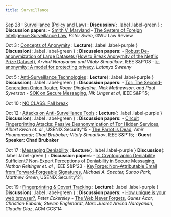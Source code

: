```yaml
---
title: Surveillance
---
```

Sep 28 
: [Surveillance (Policy and Law)](#)
  : **Discussion**{: .label .label-green }
: **Discussion papers**:
    -  [Smith V. Maryland](https://caselaw.findlaw.com/court/us-supreme-court/442/735.html)
    -  [The System of Foreign Intelligence Surveillance Law](http://peterswire.net/wp-content/uploads/Swire-the-System-of-Foreign-Intelligence-Surveillance-Law.pdf), _Peter Swire_, GWU Law Review

Oct 3 
: [Concepts of Anonymity](#)
  : **Lecture**{: .label .label-purple } **Discussion**{: .label .label-green }
: **Discussion papers**:
    -  [Robust De-anonymization of Large Datasets
(How to Break Anonymity of the Netflix Prize Dataset)](https://arxiv.org/pdf/cs/0610105.pdf), _Arvind Narayanan and Vitaly Shmatikov_, IEEE S&P'08
    -  [k-anonymity: A model for protecting privacy](https://dataprivacylab.org/projects/kanonymity/kanonymity.pdf), _Latanya Sweeny_ 


Oct 5 
: [Anti-Surveillance Technologies](#)
  : **Lecture**{: .label .label-purple } **Discussion**{: .label .label-green }
: **Discussion papers**:
    -  [Tor: The Second-Generation Onion Router](https://svn-archive.torproject.org/svn/projects/design-paper/tor-design.pdf), _Roger Dingledine, Nick Mathewson, and Paul Syverson_
    -  [SOK on Secure Messaging](https://oaklandsok.github.io/papers/unger2014.pdf), _Nik Unger et al_, IEEE S&P'15;

Oct 10 
: [NO CLASS, Fall break](#)

Oct 12 
: [Attacks on Anti-Surveillance Tools](#)
  : **Lecture**{: .label .label-purple } **Discussion**{: .label .label-green }
: **Discussion papers**:
    -  [Circuit Fingerprinting Attacks: Passive Deanonymization of Tor Hidden Services](https://www.usenix.org/system/files/conference/usenixsecurity15/sec15-paper-kwon.pdf), _Albert Kwon et. al._, USENIX Security'15
    -  [The Parrot is Dead](https://ieeexplore.ieee.org/abstract/document/6547102?casa_token=JLqV4E2q2SQAAAAA:TQNA7QAskhu7jV18kyu1swVRxW6u2Xt_9l5MZJxiBOGafbHClu-pcKl7fQSEBvBG5WAcp0it), _Amir Houmansadr; Chad Brubaker; Vitaly Shmatikov_, IEEE S&P'15;
: **Guest Speaker: Chad Brubaker**

Oct 17 
: [Messaging Deniability](#)
  : **Lecture**{: .label .label-purple } **Discussion**{: .label .label-green }
: **Discussion papers**:
    -  [Is Cryptographic Deniability Sufficient? Non-Expert Perceptions of Deniability in Secure Messaging](https://ieeexplore.ieee.org/abstract/document/10179361), _Nathan Reitinger et. al_ , IEEE S&P'23
    -  [KeyForge: Non-Attributable Email from
Forward-Forgeable Signatures](https://www.usenix.org/system/files/sec21-specter-keyforge.pdf), _Michael A. Specter, Sunoo Park, Matthew Green_, USENIX Security'21;

Oct 19 
: [Fingerprinting & Covert Tracking](#)
  : **Lecture**{: .label .label-purple } **Discussion**{: .label .label-green }
: **Discussion papers**:
    -  [How unique is your web browser?](https://coveryourtracks.eff.org/static/browser-uniqueness.pdf), _Peter Eckersley_
    -  [The Web Never Forgets](https://securehomes.esat.kuleuven.be/~gacar/persistent/the_web_never_forgets.pdf), _Gunes Acar, Christian Eubank, Steven Englehardt, Marc Juarez Arvind Narayanan, Claudia Diaz_, ACM CCS'14

